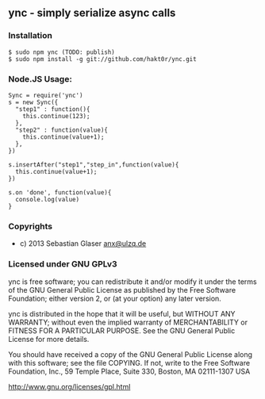 ## ync - simply serialize async calls

### Installation
    $ sudo npm ync (TODO: publish)
    $ sudo npm install -g git://github.com/hakt0r/ync.git

### Node.JS Usage:
    Sync = require('ync')
    s = new Sync({
      "step1" : function(){
        this.continue(123);
      },
      "step2" : function(value){
        this.continue(value+1);
      },
    })

    s.insertAfter("step1","step_in",function(value){
      this.continue(value+1);
    })

    s.on 'done', function(value){
      console.log(value)
    }

### Copyrights
  * c) 2013 Sebastian Glaser <anx@ulzq.de>

### Licensed under GNU GPLv3

ync is free software; you can redistribute it and/or modify
it under the terms of the GNU General Public License as published by
the Free Software Foundation; either version 2, or (at your option)
any later version.

ync is distributed in the hope that it will be useful,
but WITHOUT ANY WARRANTY; without even the implied warranty of
MERCHANTABILITY or FITNESS FOR A PARTICULAR PURPOSE.  See the
GNU General Public License for more details.

You should have received a copy of the GNU General Public License
along with this software; see the file COPYING.  If not, write to
the Free Software Foundation, Inc., 59 Temple Place, Suite 330,
Boston, MA 02111-1307 USA

http://www.gnu.org/licenses/gpl.html